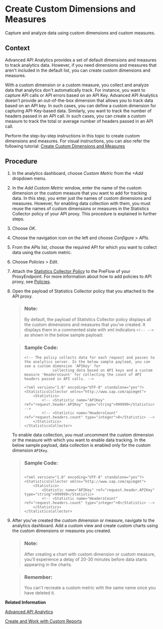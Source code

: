 <!-- loioba211bee152048bcb457723990355cc0 -->

# Create Custom Dimensions and Measures

Capture and analyze data using custom dimensions and custom measures.



## Context

Advanced API Analytics provides a set of default dimensions and measures to track analytics data. However, if you need dimensions and measures that aren't included in the default list, you can create custom dimensions and measures.

With a custom dimension or a custom measure, you collect and analyze data that analytics don't automatically track. For instance, you want to capture API calls or API errors based on an API Key. Advanced API Analytics doesn't provide an out-of-the-box dimension that allows you to track data based on an API key. In such cases, you can define a custom dimension for capturing API-Key-based data. Similarly, you want to track the number of headers passed in an API call. In such cases, you can create a custom measure to track the total or average number of headers passed in an API call.

Perform the step-by-step instructions in this topic to create custom dimensions and measures. For visual instructions, you can also refer the following tutorial: [Create Custom Dimensions and Measures](https://developers.sap.com/tutorials/api-mgmt-analytics-custom-metrics.html)



## Procedure

1.  In the analytics dashboard, choose *Custom Metric* from the *\+Add* dropdown menu.

2.  In the *Add Custom Metric* window, enter the name of the custom dimension or the custom measure that you want to add for tracking data. In this step, you enter just the names of custom dimensions and measures. However, for enabling data collection with them, you must reuse the names of custom dimensions or measures in the Statistics Collector policy of your API proxy. This procedure is explained in further steps.

3.  Choose *OK*.

4.  Choose the navigation icon on the left and choose *Configure* \> *APIs*.

5.  From the APIs list, choose the required API for which you want to collect data using the custom metric.

6.  Choose *Policies* \> *Edit*.

7.  Attach the [Statistics Collector Policy](statistics-collector-policy-1dee3c9.md) to the PreFlow of your ProxyEndpoint. For more information about how to add policies to API proxy, see [Policies](policies-7e4f3e5.md).

8.  Open the payload of Statistics Collector policy that you attached to the API proxy.

    > ### Note:  
    > By default, the payload of Statistics Collector policy displays all the custom dimensions and measures that you've created. It displays them in a commented state with xml indicators `<!-- -->` as shown in the below sample payload:

    > ### Sample Code:  
    > ```
    > <!-- The policy collects data for each request and passes to the analytics server. In the below sample payload, you can see a custom dimension 'APIKey' for 
    >              collecting data based on API keys and a custom measure 'HeadersCount' for collecting the count of API headers passed in API calls. -->
    > 
    > <?xml version="1.0" encoding="UTF-8" standalone="yes"?>
    > <StatisticsCollector xmlns="http://www.sap.com/apimgmt">
    >     <Statistics>
    >         <!-- <Statistic name="APIKey" ref="request.header.APIKey" type="string">999999</Statistic> -->
    >         <!-- <Statistic name="HeadersCount" ref="request.headers.count" type="integer">0</Statistic> -->
    >     </Statistics>
    > </StatisticsCollector>
    > ```

    To enable data collection, you must uncomment the custom dimension or the measure with which you want to enable data tracking. In the below sample payload, data collection is enabled only for the custom dimension `APIKey`.

    > ### Sample Code:  
    > ```
    > 
    > <?xml version="1.0" encoding="UTF-8" standalone="yes"?>
    > <StatisticsCollector xmlns="http://www.sap.com/apimgmt">
    >     <Statistics>
    >         <Statistic name="APIKey" ref="request.header.APIKey" type="string">999999</Statistic>
    >         <!-- <Statistic name="HeadersCount" ref="request.headers.count" type="integer">0</Statistic> -->
    >     </Statistics>
    > </StatisticsCollector>
    > ```

9.  After you've created the custom dimension or measure, navigate to the analytics dashboard. Add a custom view and create custom charts using the custom dimensions or measures you created.

    > ### Note:  
    > After creating a chart with custom dimension or custom measure, you'll experience a delay of 20-30 minutes before data starts appearing in the charts.

    > ### Remember:  
    > You can't recreate a custom metric with the same name once you have deleted it.


**Related Information**  


[Advanced API Analytics](advanced-api-analytics-5973d4a.md "Advanced API Analytics brings to you the all new analytics dashboard, providing handy and powerful analytical reporting tools to track your API performance and usage.")

[Create and Work with Custom Reports](create-and-work-with-custom-reports-daf54fd.md "Create your own custom reports in Advanced API Analytics dashboard.")

